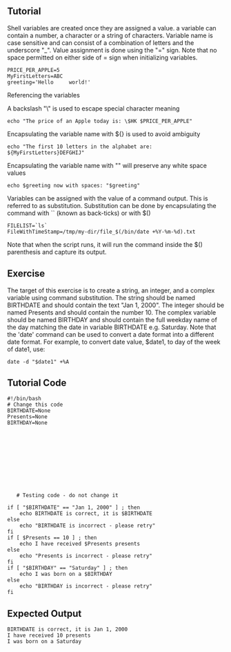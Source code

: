Tutorial
--------

Shell variables are created once they are assigned a value. a variable can contain a number, a character or a string of characters. Variable name is case sensitive and can consist of a combination of letters and the underscore "_". 
Value assignment is done using the "=" sign. Note that no space permitted on either side of = sign when initializing variables.

	PRICE_PER_APPLE=5
	MyFirstLetters=ABC
	greeting='Hello		world!'

Referencing the variables

A backslash "\\" is used to escape special character meaning

	echo "The price of an Apple today is: \$HK $PRICE_PER_APPLE"

Encapsulating the variable name with ${} is used to avoid ambiguity

	echo "The first 10 letters in the alphabet are: ${MyFirstLetters}DEFGHIJ"

Encapsulating the variable name with "" will preserve any white space values
   
	echo $greeting now with spaces: "$greeting"

Variables can be assigned with the value of a command output. This is referred to as substitution. Substitution can be done by encapsulating the command with `` (known as back-ticks) or with $()

	FILELIST=`ls`
	FileWithTimeStamp=/tmp/my-dir/file_$(/bin/date +%Y-%m-%d).txt

Note that when the script runs, it will run the command inside the $() parenthesis and capture its output.

Exercise
--------
The target of this exercise is to create a string, an integer, and a complex variable using command substitution. The string should be named BIRTHDATE and should contain the text "Jan 1, 2000". The integer should be named Presents and should contain the number 10. The complex variable should be named BIRTHDAY and should contain the full weekday name of the day matching the date in variable BIRTHDATE e.g. Saturday. Note that the 'date' command can be used to convert a date format into a different date format. For example, to convert date value, $date1, to day of the week of date1, use: 

	date -d "$date1" +%A

Tutorial Code
-------------
	#!/bin/bash
	# Change this code
	BIRTHDATE=None
	Presents=None
	BIRTHDAY=None

 









       # Testing code - do not change it

	if [ "$BIRTHDATE" == "Jan 1, 2000" ] ; then
	    echo BIRTHDATE is correct, it is $BIRTHDATE
	else
	    echo "BIRTHDATE is incorrect - please retry"
	fi
	if [ $Presents == 10 ] ; then
	    echo I have received $Presents presents
	else
	    echo "Presents is incorrect - please retry"
	fi
	if [ "$BIRTHDAY" == "Saturday" ] ; then
	    echo I was born on a $BIRTHDAY
	else
	    echo "BIRTHDAY is incorrect - please retry"
	fi

Expected Output
---------------
	BIRTHDATE is correct, it is Jan 1, 2000
	I have received 10 presents
	I was born on a Saturday
